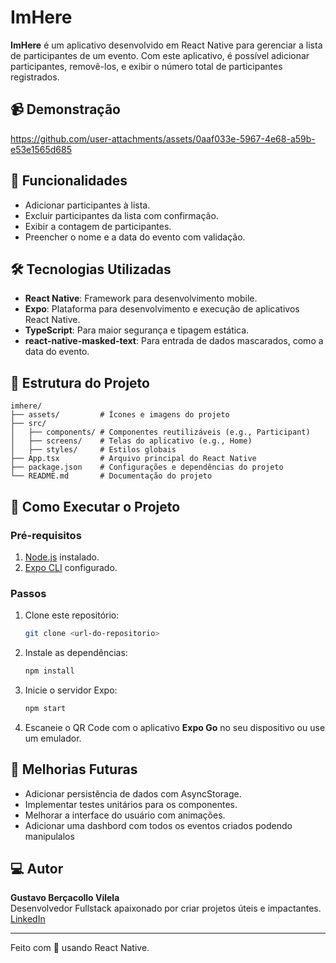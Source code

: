 
# ImHere

**ImHere** é um aplicativo desenvolvido em React Native para gerenciar a lista de participantes de um evento. 
Com este aplicativo, é possível adicionar participantes, removê-los, e exibir o número total de participantes registrados.

## 📹 Demonstração
https://github.com/user-attachments/assets/0aaf033e-5967-4e68-a59b-e53e1565d685







## 📱 Funcionalidades

- Adicionar participantes à lista.
- Excluir participantes da lista com confirmação.
- Exibir a contagem de participantes.
- Preencher o nome e a data do evento com validação.

## 🛠️ Tecnologias Utilizadas

- **React Native**: Framework para desenvolvimento mobile.
- **Expo**: Plataforma para desenvolvimento e execução de aplicativos React Native.
- **TypeScript**: Para maior segurança e tipagem estática.
- **react-native-masked-text**: Para entrada de dados mascarados, como a data do evento.

## 📂 Estrutura do Projeto

```
imhere/
├── assets/         # Ícones e imagens do projeto
├── src/
│   ├── components/ # Componentes reutilizáveis (e.g., Participant)
│   ├── screens/    # Telas do aplicativo (e.g., Home)
│   ├── styles/     # Estilos globais
├── App.tsx         # Arquivo principal do React Native
├── package.json    # Configurações e dependências do projeto
└── README.md       # Documentação do projeto
```

## 🚀 Como Executar o Projeto

### Pré-requisitos
1. [Node.js](https://nodejs.org/) instalado.
2. [Expo CLI](https://expo.dev/) configurado.

### Passos
1. Clone este repositório:
   ```bash
   git clone <url-do-repositorio>
   ```
2. Instale as dependências:
   ```bash
   npm install
   ```
3. Inicie o servidor Expo:
   ```bash
   npm start
   ```
4. Escaneie o QR Code com o aplicativo **Expo Go** no seu dispositivo ou use um emulador.

## 📝 Melhorias Futuras

- Adicionar persistência de dados com AsyncStorage.
- Implementar testes unitários para os componentes.
- Melhorar a interface do usuário com animações.
- Adicionar uma dashbord com todos os eventos criados podendo    manipulalos

## 💻 Autor

**Gustavo Berçacollo Vilela**  
Desenvolvedor Fullstack apaixonado por criar projetos úteis e impactantes.  
[LinkedIn](https://www.linkedin.com/in/gustavo-ber%C3%A7acollo-vilela-1b899125b/) 

---

Feito com 💚 usando React Native.
